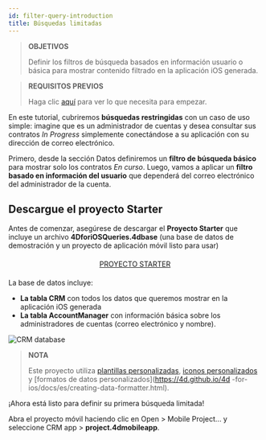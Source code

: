 ```yaml
---
id: filter-query-introduction
title: Búsquedas limitadas
---
```


> **OBJETIVOS**
> 
> Definir los filtros de búsqueda basados en información usuario o básica para mostrar contenido filtrado en la aplicación iOS generada.


> **REQUISITOS PREVIOS**
> 
> Haga clic [aquí](prerequisites.html) para ver lo que necesita para empezar.


En este tutorial, cubriremos **búsquedas restringidas** con un caso de uso simple: imagine que es un administrador de cuentas y desea consultar sus contratos *In Progress* simplemente conectándose a su aplicación con su dirección de correo electrónico.

Primero, desde la sección Datos definiremos un **filtro de búsqueda básico** para mostrar solo los contratos *En curso*. Luego, vamos a aplicar un **filtro basado en información del usuario** que dependerá del correo electrónico del administrador de la cuenta.

## Descargue el proyecto Starter

Antes de comenzar, asegúrese de descargar el **Proyecto Starter** que incluye un archivo **4DforiOSQueries.4dbase** (una base de datos de demostración y un proyecto de aplicación móvil listo para usar)

<div markdown="1" style="text-align: center; margin-top: 20px; margin-bottom: 20px">
<a class="button"
href="https://github.com/4d-for-ios/tutorial-RestrictedQueries/releases/latest/download/tutorial-RestrictedQueries.zip">PROYECTO STARTER</a>
</div>

La base de datos incluye:

* **La tabla CRM** con todos los datos que queremos mostrar en la aplicación iOS generada
* **La tabla AccountManager** con información básica sobre los administradores de cuentas (correo electrónico y nombre).

![CRM database](assets/en/restricted-queries/CRMDatabase.png)

> **NOTA**
> 
> Este proyecto utiliza [plantillas personalizadas](https://4d.github.io/4d-for-ios/docs/en/creating-listform-templates.html), [iconos personalizados](https://4d.github.io/4d-for-ios/docs/en/using-icons.html) y [formatos de datos personalizados](https://4d.github.io/4d -for-ios/docs/es/creating-data-formatter.html).

¡Ahora está listo para definir su primera búsqueda limitada!

Abra el proyecto móvil haciendo clic en Open > Mobile Project... y seleccione CRM app > **project.4dmobileapp**.
